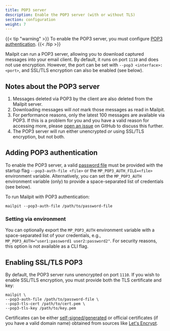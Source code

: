 ```yaml
---
title: POP3 server
description: Enable the POP3 server (with or without TLS)
section: configuration
weight: 7
---
```


{{< tip "warning" >}}
To enable the POP3 server, you must configure [POP3 authentication](#adding-pop3-authentication).
{{< /tip >}}

Mailpit can run a POP3 server, allowing you to download captured messages into your email client. By default, it runs on port `1110` and does not use encryption. However, the port can be set with `--pop3 <interface>:<port>`, and SSL/TLS encryption can also be enabled (see below).

## Notes about the POP3 server

1. Messages deleted via POP3 by the client are also deleted from the Mailpit server.
2. Downloading messages will _not_ mark those messages as read in Mailpit.
3. For performance reasons, only the latest 100 messages are available via POP3. If this is a problem for you and you have a valid reason for accessing more, please [open an issue](https://github.com/axllent/mailpit/issues) on GitHub to discuss this further.
4. The POP3 server will run either unencrypted _or_ using SSL/TLS encryption, but not both.

## Adding POP3 authentication

To enable the POP3 server, a valid [password file](../passwords/) must be provided with the startup flag `--pop3-auth-file <file>` or the `MP_POP3_AUTH_FILE=<file>` environment variable.
Alternatively, you can set the `MP_POP3_AUTH` environment variable (only) to provide a space-separated list of credentials (see below).

To run Mailpit with POP3 authentication:

```shell
mailpit --pop3-auth-file /path/to/password-file
```

### Setting via environment

You can optionally export the `MP_POP3_AUTH` environment variable with a space-separated list of your credentials, e.g., `MP_POP3_AUTH="user1:password1 user2:password2"`. For security reasons, this option is not available as a CLI flag.

## Enabling SSL/TLS POP3

By default, the POP3 server runs unencrypted on port `1110`. If you wish to enable SSL/TLS encryption, you must provide both the TLS certificate and key:

```shell
mailpit \
--pop3-auth-file /path/to/password-file \
--pop3-tls-cert /path/to/cert.pem \
--pop3-tls-key /path/to/key.pem
```

Certificates can be either [self-signed/generated](../certificates/) or official certificates (if you have a valid domain name) obtained from sources like [Let's Encrypt](https://letsencrypt.org/).
